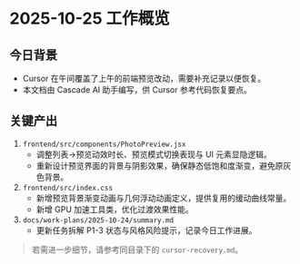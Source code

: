 # 2025-10-25 工作概览

## 今日背景
- Cursor 在午间覆盖了上午的前端预览改动，需要补充记录以便恢复。
- 本文档由 Cascade AI 助手编写，供 Cursor 参考代码恢复要点。

## 关键产出
1. `frontend/src/components/PhotoPreview.jsx`
   - 调整列表→预览动效时长、预览模式切换表现与 UI 元素显隐逻辑。
   - 重新设计预览界面的背景与阴影效果，确保静态低饱和度渐变，避免原灰色背景。
2. `frontend/src/index.css`
   - 新增预览背景渐变动画与几何浮动动画定义，提供复用的缓动曲线常量。
   - 新增 GPU 加速工具类，优化过渡效果性能。
3. `docs/work-plans/2025-10-24/summary.md`
   - 更新任务拆解 P1-3 状态与风格风险提示，记录今日工作进展。

> 若需进一步细节，请参考同目录下的 `cursor-recovery.md`。
